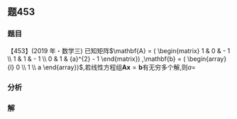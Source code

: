 ## 题453
### 题目
【453】(2019 年・数学三) 已知矩阵$\mathbf{A} = ( \begin{matrix} 1 & 0 &  - 1 \\  1 & 1 &  - 1 \\  0 & 1 & {a}^{2} - 1 \end{matrix}) ,\mathbf{b} = ( \begin{array}{l} 0 \\  1 \\  a \end{array})$,若线性方程组$\mathbf{{Ax}} = \mathbf{b}$有无穷多个解,则$a =$
### 分析

### 解